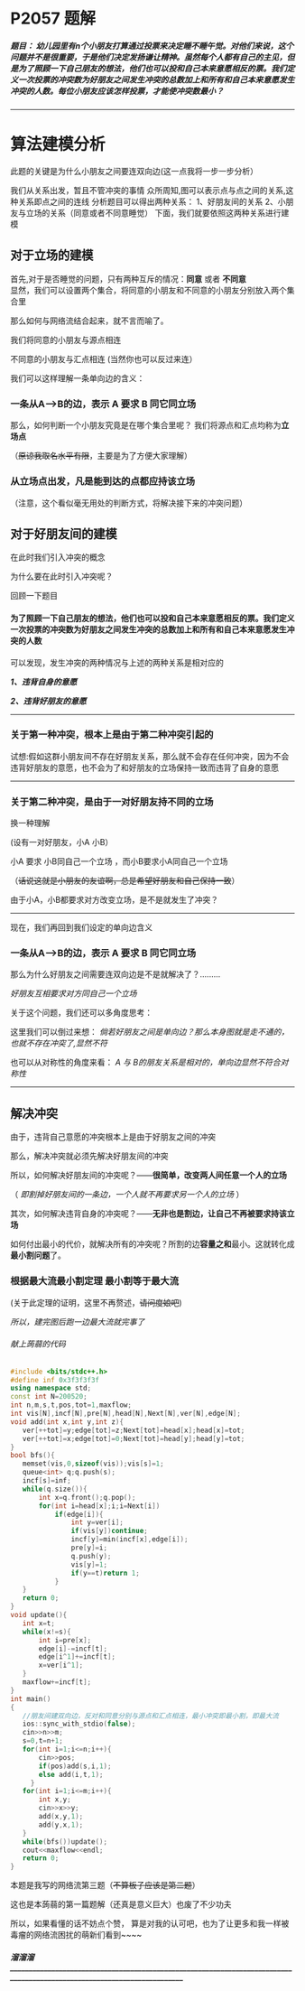 # P2057 题解

#####   题目： 幼儿园里有n个小朋友打算通过投票来决定睡不睡午觉。对他们来说，这个问题并不是很重要，于是他们决定发扬谦让精神。虽然每个人都有自己的主见，但是为了照顾一下自己朋友的想法，他们也可以投和自己本来意愿相反的票。我们定义一次投票的冲突数为好朋友之间发生冲突的总数加上和所有和自己本来意愿发生冲突的人数。每位小朋友应该怎样投票，才能使冲突数最小？


------------


# 算法建模分析

此题的关键是为什么小朋友之间要连双向边(这一点我将一步一步分析）


我们从关系出发，暂且不管冲突的事情
众所周知,图可以表示点与点之间的关系,这种关系即点之间的连线
分析题目可以得出两种关系：
1、好朋友间的关系
2、小朋友与立场的关系（同意或者不同意睡觉）
下面，我们就要依照这两种关系进行建模


## 对于立场的建模
首先,对于是否睡觉的问题，只有两种互斥的情况：**同意**  或者 **不同意**  
显然，我们可以设置两个集合，将同意的小朋友和不同意的小朋友分别放入两个集合里

那么如何与网络流结合起来，就不言而喻了。

我们将同意的小朋友与源点相连


不同意的小朋友与汇点相连
(当然你也可以反过来连）


我们可以这样理解一条单向边的含义：
### 一条从A——>B的边，表示 A 要求 B 同它同立场

那么，如何判断一个小朋友究竟是在哪个集合里呢？
我们将源点和汇点均称为**立场点**

（~~原谅我取名水平有限~~，主要是为了方便大家理解）

### 从立场点出发，凡是能到达的点都应持该立场

（注意，这个看似毫无用处的判断方式，将解决接下来的冲突问题）

## 对于好朋友间的建模

在此时我们引入冲突的概念

为什么要在此时引入冲突呢？

回顾一下题目

#### 为了照顾一下自己朋友的想法，他们也可以投和自己本来意愿相反的票。我们定义一次投票的冲突数为好朋友之间发生冲突的总数加上和所有和自己本来意愿发生冲突的人数

可以发现，发生冲突的两种情况与上述的两种关系是相对应的

 _**1、违背自身的意愿**_ 

 _**2、违背好朋友的意愿**_ 


------------

### **关于第一种冲突，根本上是由于第二种冲突引起的**

试想:假如这群小朋友间不存在好朋友关系，那么就不会存在任何冲突，因为不会违背好朋友的意愿，也不会为了和好朋友的立场保持一致而违背了自身的意愿


------------

### 关于第二种冲突，是由于一对好朋友持不同的立场

换一种理解

(设有一对好朋友，小A 小B）

小A 要求 小B同自己一个立场 ，而小B要求小A同自己一个立场

（~~话说这就是小朋友的友谊啊，总是希望好朋友和自己保持一致~~）

由于小A，小B都要求对方改变立场，是不是就发生了冲突？

------------

现在，我们再回到我们设定的单向边含义

### 一条从A——>B的边，表示 A 要求 B 同它同立场

那么为什么好朋友之间需要连双向边是不是就解决了？.........

 _好朋友互相要求对方同自己一个立场_ 
 
 关于这个问题，我们还可以多角度思考：
 
 这里我们可以倒过来想： _倘若好朋友之间是单向边？那么本身图就是走不通的，也就不存在冲突了,显然不符_ 
 
 也可以从对称性的角度来看： _A 与 B的朋友关系是相对的，单向边显然不符合对称性_ 
 
------------

## 解决冲突
由于，违背自己意愿的冲突根本上是由于好朋友之间的冲突

那么，解决冲突就必须先解决好朋友间的冲突

所以，如何解决好朋友间的冲突呢？——**很简单，改变两人间任意一个人的立场**

（ _即割掉好朋友间的一条边，一个人就不再要求另一个人的立场_ ）

其次，如何解决违背自身的冲突呢？——**无非也是割边，让自己不再被要求持该立场**

如何付出最小的代价，就解决所有的冲突呢？所割的边**容量之和**最小。这就转化成**最小割问题**了。
### 根据最大流最小割定理 最小割等于最大流
(关于此定理的证明，这里不再赘述，~~请问度娘吧~~)

 _所以，建完图后跑一边最大流就完事了_ 
 
######  献上蒟蒻的代码
 
 ```cpp
#include <bits/stdc++.h>
#define inf 0x3f3f3f3f
using namespace std;
const int N=200520;
int n,m,s,t,pos,tot=1,maxflow;
int vis[N],incf[N],pre[N],head[N],Next[N],ver[N],edge[N];
void add(int x,int y,int z){
    ver[++tot]=y;edge[tot]=z;Next[tot]=head[x];head[x]=tot;
    ver[++tot]=x;edge[tot]=0;Next[tot]=head[y];head[y]=tot;
}
bool bfs(){    
    memset(vis,0,sizeof(vis));vis[s]=1;
    queue<int> q;q.push(s);
    incf[s]=inf;
    while(q.size()){
        int x=q.front();q.pop();
        for(int i=head[x];i;i=Next[i])
            if(edge[i]){
            	int y=ver[i];
            	if(vis[y])continue;
            	incf[y]=min(incf[x],edge[i]);
            	pre[y]=i;
            	q.push(y);
            	vis[y]=1;
            	if(y==t)return 1;
        	}
    }
    return 0;
}
void update(){
    int x=t;
    while(x!=s){
        int i=pre[x];
        edge[i]-=incf[t];
        edge[i^1]+=incf[t];
        x=ver[i^1];
    }
    maxflow+=incf[t];
}
int main()
{
    //朋友间建双向边，反对和同意分别与源点和汇点相连，最小冲突即最小割，即最大流 
    ios::sync_with_stdio(false);
    cin>>n>>m;
    s=0,t=n+1;
  	for(int i=1;i<=n;i++){
  		cin>>pos;
  		if(pos)add(s,i,1);
  		else add(i,t,1);
      }
    for(int i=1;i<=m;i++){
        int x,y;
        cin>>x>>y;
        add(x,y,1);
        add(y,x,1); 
    } 
    while(bfs())update();
    cout<<maxflow<<endl;
    return 0;
}

```
本题是我写的网络流第三题（~~不算板子应该是第二题~~）

这也是本蒟蒻的第一篇题解（还真是意义巨大）也废了不少功夫

所以，如果看懂的话不妨点个赞，
算是对我的认可吧，也为了让更多和我一样被毒瘤的网络流困扰的萌新们看到~~~~

##### 溜溜溜_________________________________________________________________________________________________________________________















